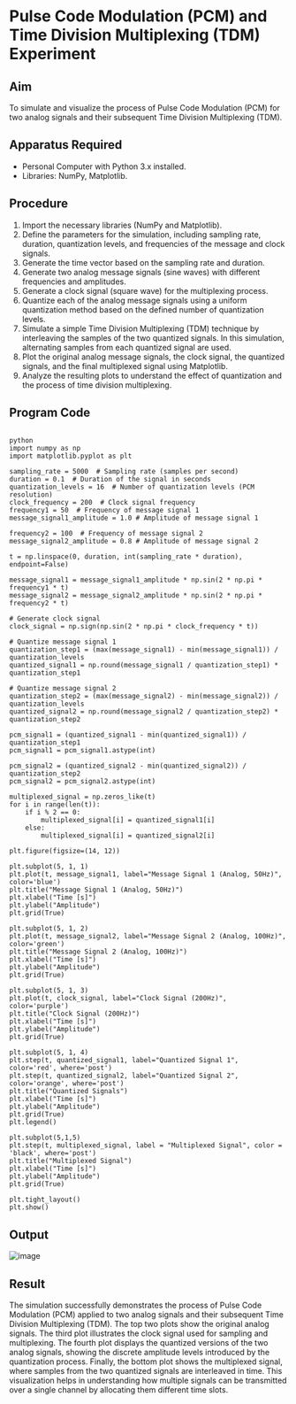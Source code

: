 # Pulse Code Modulation (PCM) and Time Division Multiplexing (TDM) Experiment

## Aim

To simulate and visualize the process of Pulse Code Modulation (PCM) for two analog signals and their subsequent Time Division Multiplexing (TDM).

## Apparatus Required

* Personal Computer with Python 3.x installed.
* Libraries: NumPy, Matplotlib.

## Procedure

1.  Import the necessary libraries (NumPy and Matplotlib).
2.  Define the parameters for the simulation, including sampling rate, duration, quantization levels, and frequencies of the message and clock signals.
3.  Generate the time vector based on the sampling rate and duration.
4.  Generate two analog message signals (sine waves) with different frequencies and amplitudes.
5.  Generate a clock signal (square wave) for the multiplexing process.
6.  Quantize each of the analog message signals using a uniform quantization method based on the defined number of quantization levels.
7.  Simulate a simple Time Division Multiplexing (TDM) technique by interleaving the samples of the two quantized signals. In this simulation, alternating samples from each quantized signal are used.
8.  Plot the original analog message signals, the clock signal, the quantized signals, and the final multiplexed signal using Matplotlib.
9.  Analyze the resulting plots to understand the effect of quantization and the process of time division multiplexing.

## Program Code
```

python
import numpy as np
import matplotlib.pyplot as plt

sampling_rate = 5000  # Sampling rate (samples per second)
duration = 0.1  # Duration of the signal in seconds
quantization_levels = 16  # Number of quantization levels (PCM resolution)
clock_frequency = 200  # Clock signal frequency
frequency1 = 50  # Frequency of message signal 1
message_signal1_amplitude = 1.0 # Amplitude of message signal 1

frequency2 = 100  # Frequency of message signal 2
message_signal2_amplitude = 0.8 # Amplitude of message signal 2

t = np.linspace(0, duration, int(sampling_rate * duration), endpoint=False)

message_signal1 = message_signal1_amplitude * np.sin(2 * np.pi * frequency1 * t)
message_signal2 = message_signal2_amplitude * np.sin(2 * np.pi * frequency2 * t)

# Generate clock signal
clock_signal = np.sign(np.sin(2 * np.pi * clock_frequency * t))

# Quantize message signal 1
quantization_step1 = (max(message_signal1) - min(message_signal1)) / quantization_levels
quantized_signal1 = np.round(message_signal1 / quantization_step1) * quantization_step1

# Quantize message signal 2
quantization_step2 = (max(message_signal2) - min(message_signal2)) / quantization_levels
quantized_signal2 = np.round(message_signal2 / quantization_step2) * quantization_step2

pcm_signal1 = (quantized_signal1 - min(quantized_signal1)) / quantization_step1
pcm_signal1 = pcm_signal1.astype(int)

pcm_signal2 = (quantized_signal2 - min(quantized_signal2)) / quantization_step2
pcm_signal2 = pcm_signal2.astype(int)

multiplexed_signal = np.zeros_like(t)
for i in range(len(t)):
    if i % 2 == 0:
        multiplexed_signal[i] = quantized_signal1[i]
    else:
        multiplexed_signal[i] = quantized_signal2[i]

plt.figure(figsize=(14, 12))

plt.subplot(5, 1, 1)
plt.plot(t, message_signal1, label="Message Signal 1 (Analog, 50Hz)", color='blue')
plt.title("Message Signal 1 (Analog, 50Hz)")
plt.xlabel("Time [s]")
plt.ylabel("Amplitude")
plt.grid(True)

plt.subplot(5, 1, 2)
plt.plot(t, message_signal2, label="Message Signal 2 (Analog, 100Hz)", color='green')
plt.title("Message Signal 2 (Analog, 100Hz)")
plt.xlabel("Time [s]")
plt.ylabel("Amplitude")
plt.grid(True)

plt.subplot(5, 1, 3)
plt.plot(t, clock_signal, label="Clock Signal (200Hz)", color='purple')
plt.title("Clock Signal (200Hz)")
plt.xlabel("Time [s]")
plt.ylabel("Amplitude")
plt.grid(True)

plt.subplot(5, 1, 4)
plt.step(t, quantized_signal1, label="Quantized Signal 1", color='red', where='post')
plt.step(t, quantized_signal2, label="Quantized Signal 2", color='orange', where='post')
plt.title("Quantized Signals")
plt.xlabel("Time [s]")
plt.ylabel("Amplitude")
plt.grid(True)
plt.legend()

plt.subplot(5,1,5)
plt.step(t, multiplexed_signal, label = "Multiplexed Signal", color = 'black', where='post')
plt.title("Multiplexed Signal")
plt.xlabel("Time [s]")
plt.ylabel("Amplitude")
plt.grid(True)

plt.tight_layout()
plt.show()
```

## Output
![image](https://github.com/user-attachments/assets/3f740752-994f-406a-977e-7dd53a81cea0)


## Result
The simulation successfully demonstrates the process of Pulse Code Modulation (PCM) applied to two analog signals and their subsequent Time Division Multiplexing (TDM). The top two plots show the original analog signals. The third plot illustrates the clock signal used for sampling and multiplexing. The fourth plot displays the quantized versions of the two analog signals, showing the discrete amplitude levels introduced by the quantization process. Finally, the bottom plot shows the multiplexed signal, where samples from the two quantized signals are interleaved in time. This visualization helps in understanding how multiple signals can be transmitted over a single channel by allocating them different time slots.
